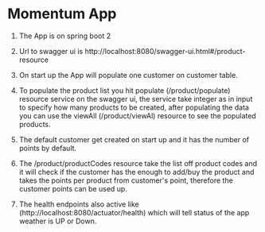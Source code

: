Momentum App
===============
1. The App is on spring boot 2
2. Url to swagger ui is http://localhost:8080/swagger-ui.html#/product-resource
3. On start up the App will populate one customer on customer table.
4. To populate the product list you hit populate (/product/populate) resource service on the swagger ui, the service take integer as in input to specify how many products to be created,
after populating the data you can use the viewAll (/product/viewAl) resource to see the populated products.

4. The default customer get created on start up and it has the number of points by default. 
5. The /product/productCodes resource take the list off product codes and it will check if the customer has the enough to add/buy the product and takes the points per product from customer's point, therefore the customer points can be used up.
6. The health endpoints also active like (http://localhost:8080/actuator/health) which will tell status of the app weather is UP or Down.
